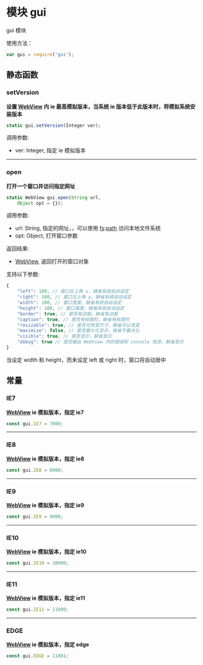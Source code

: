 # 模块 gui
gui 模块

使用方法：

```JavaScript
var gui = require('gui');
```

## 静态函数
        
### setVersion
**设置 [WebView](../../object/ifs/WebView.md) 内 ie 最高模拟版本，当系统 ie 版本低于此版本时，将模拟系统安装版本**

```JavaScript
static gui.setVersion(Integer ver);
```

调用参数:
* ver: Integer, 指定 ie 模拟版本

--------------------------
### open
**打开一个窗口并访问指定网址**

```JavaScript
static WebView gui.open(String url,
    Object opt = {});
```

调用参数:
* url: String, 指定的网址，，可以使用 [fs](fs.md):[path](path.md) 访问本地文件系统
* opt: Object, 打开窗口参数

返回结果:
* [WebView](../../object/ifs/WebView.md), 返回打开的窗口对象

支持以下参数:

```JavaScript
{
    "left": 100, // 窗口左上角 x，缺省系统自动设定
    "right": 100, // 窗口左上角 y，缺省系统自动设定
    "width": 100, // 窗口宽度，缺省系统自动设定
    "height": 100, // 窗口高度，缺省系统自动设定
    "border": true, // 是否有边框，缺省有边框
    "caption": true, // 是否有标题栏，缺省有标题栏
    "resizable": true, // 是否可改变尺寸，缺省可以改变
    "maximize": false, // 是否最大化显示，缺省不最大化
    "visible": true, // 是否显示，缺省显示
    "debug": true // 是否输出 WebView 内的错误和 console 信息，缺省显示
}
```

当设定 width 和 height，而未设定 left 或 right 时，窗口将自动居中

## 常量
        
### IE7
**[WebView](../../object/ifs/WebView.md) ie 模拟版本，指定 ie7**

```JavaScript
const gui.IE7 = 7000;
```

--------------------------
### IE8
**[WebView](../../object/ifs/WebView.md) ie 模拟版本，指定 ie8**

```JavaScript
const gui.IE8 = 8000;
```

--------------------------
### IE9
**[WebView](../../object/ifs/WebView.md) ie 模拟版本，指定 ie9**

```JavaScript
const gui.IE9 = 9000;
```

--------------------------
### IE10
**[WebView](../../object/ifs/WebView.md) ie 模拟版本，指定 ie10**

```JavaScript
const gui.IE10 = 10000;
```

--------------------------
### IE11
**[WebView](../../object/ifs/WebView.md) ie 模拟版本，指定 ie11**

```JavaScript
const gui.IE11 = 11000;
```

--------------------------
### EDGE
**[WebView](../../object/ifs/WebView.md) ie 模拟版本，指定 edge**

```JavaScript
const gui.EDGE = 11001;
```

